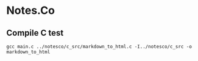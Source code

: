 # Notes.Co

## Compile C test
```
gcc main.c ../notesco/c_src/markdown_to_html.c -I../notesco/c_src -o markdown_to_html
```
